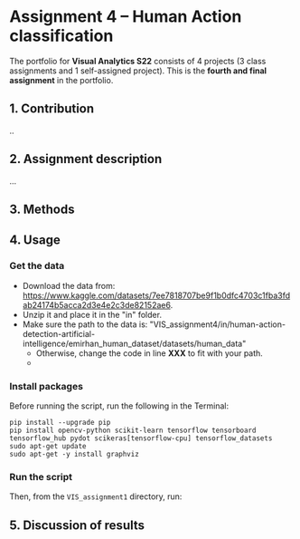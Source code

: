 # Assignment 4 – Human Action classification
The portfolio for __Visual Analytics S22__ consists of 4 projects (3 class assignments and 1 self-assigned project). This is the __fourth and final assignment__ in the portfolio.


## 1. Contribution
..

## 2. Assignment description
...

## 3. Methods


## 4. Usage
### Get the data
- Download the data from: https://www.kaggle.com/datasets/7ee7818707be9f1b0dfc4703c1fba3fdab24174b5acca2d3e4e2c3de82152ae6.
- Unzip it and place it in the "in" folder.
- Make sure the path to the data is: "VIS_assignment4/in/human-action-detection-artificial-intelligence/emirhan_human_dataset/datasets/human_data"
    - Otherwise, change the code in line **XXX** to fit with your path.
    - 
### Install packages
Before running the script, run the following in the Terminal:
```
pip install --upgrade pip
pip install opencv-python scikit-learn tensorflow tensorboard tensorflow_hub pydot scikeras[tensorflow-cpu] tensorflow_datasets
sudo apt-get update
sudo apt-get -y install graphviz
```

### Run the script
Then, from the `VIS_assignment1` directory, run:


## 5. Discussion of results

